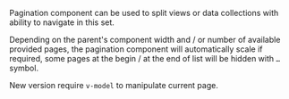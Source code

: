 Pagination component can be used to split views or data collections with ability to navigate in this set.

Depending on the parent's component width and / or number of available provided pages, the pagination component will automatically scale if required, some pages at the begin / at the end of list will be hidden with `…` symbol.

New version require `v-model` to manipulate current page.